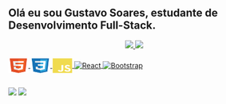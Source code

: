 ## Olá eu sou Gustavo Soares, estudante de Desenvolvimento Full-Stack.
<div align="center">
  <a href="https://github.com/Naufra1">
  <img height="130em" src="https://github-readme-stats.vercel.app/api?username=Naufra1&show_icons=true&theme=github_dark&count_private=true&include_all_commits=false"/>
  <img height="130em" src="https://github-readme-stats.vercel.app/api/top-langs/?username=Naufra1&layout=compact&langs_count=7&theme=tokyonight"/>
</div>
  
<div style="display: inline_block"><br>
  <img align="center" alt="HTML" height="30" width="40" src="https://raw.githubusercontent.com/devicons/devicon/master/icons/html5/html5-original.svg">
  <img align="center" alt="CSS" height="30" width="40" src="https://raw.githubusercontent.com/devicons/devicon/master/icons/css3/css3-original.svg">
  <img align="center" alt="Js" height="30" width="40" src="https://raw.githubusercontent.com/devicons/devicon/master/icons/javascript/javascript-plain.svg">
  <img align="center" alt="React" height="30" width="70" src="https://img.shields.io/badge/react-%2320232a.svg?style=for-the-badge&logo=react&               logoColor=%2361DAFB">
  <img align="center" alt="Bootstrap" height="30" width="110" src="https://img.shields.io/badge/bootstrap-%23563D7C.svg?style=for-the-badge&logo=bootstrap&logoColor=white">
</div>

##

<div> 
  
  <a href = "mailto:gustavoresende3e@gmail.com"><img src="https://img.shields.io/badge/Gmail-D14836?style=for-the-badge&logo=gmail&logoColor=white"></a>
    <a href="https://www.linkedin.com/in/GustavoResendeSoares" target="_blank"><img src="https://img.shields.io/badge/LinkedIn-0077B5?style=for-the-badge&logo=linkedin&logoColor=white" target="_blank"></a> 

</div>
